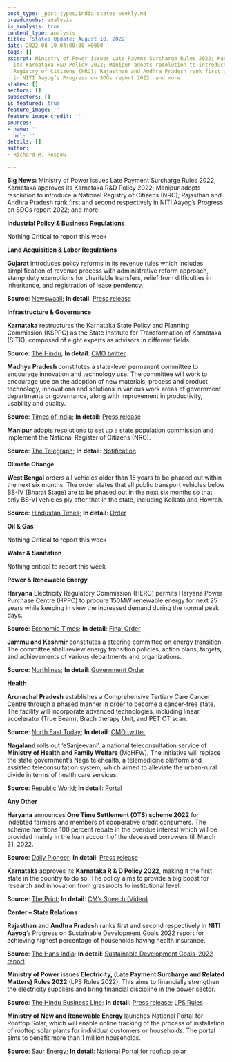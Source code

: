 ```yaml
---
post_type: _post-types/india-states-weekly.md
breadcrumbs: analysis
is_analysis: true
content_type: analysis
title: 'States Update: August 10, 2022'
date: 2022-08-10 04:00:00 +0000
tags: []
excerpt: Ministry of Power issues Late Paymnt Surcharge Rules 2022; Karnataka approves
  its Karnataka R&D Policy 2022; Manipur adopts resolution to introduce a National
  Registry of Citizens (NRC); Rajasthan and Andhra Pradesh rank first and second respectively
  in NITI Aayog’s Progress on SDGs report 2022; and more.
states: []
sectors: []
subsectors: []
is_featured: true
feature_image: ''
feature_image_credit: ''
sources:
- name: ''
  url: ''
details: []
author:
- Richard M. Rossow

---
```

**Big News:** Ministry of Power issues Late Payment Surcharge Rules 2022; Karnataka approves its Karnataka R&D Policy 2022; Manipur adopts resolution to introduce a National Registry of Citizens (NRC); Rajasthan and Andhra Pradesh rank first and second respectively in NITI Aayog’s Progress on SDGs report 2022; and more.

**Industrial Policy & Business Regulations**

Nothing Critical to report this week

**Land Acquisition & Labor Regulations**

**Gujarat** introduces policy reforms in its revenue rules which includes simplification of revenue process with administrative reform approach, stamp duty exemptions for charitable transfers, relief from difficulties in inheritance, and registration of lease pendency.

**Source**: [Newswaali](https://newswaali.com/gujarat-government-latest-policy-reforms-news-waali/); **In detail**: [Press release](https://gujaratinformation.gujarat.gov.in/article/?id=NDA4Mjc=)

**Infrastructure & Governance**

**Karnataka** restructures the Karnataka State Policy and Planning Commission (KSPPC) as the State Institute for Transformation of Karnataka (SITK), composed of eight experts as advisors in different fields.

**Source**: [The Hindu](https://www.thehindu.com/news/national/karnataka/planning-commission-is-now-state-institute-for-transformation-of-karnataka/article65736877.ece); **In detail**: [CMO twitter](https://twitter.com/CMofKarnataka/status/1556173982679781376)

**Madhya Pradesh** constitutes a state-level permanent committee to encourage innovation and technology use. The committee will work to encourage use on the adoption of new materials, process and product technology, innovations and solutions in various work areas of government departments or governance, along with improvement in productivity, usability and quality.

**Source**: [Times of India](https://timesofindia.indiatimes.com/city/bhopal/madhya-pradesh-gets-an-innovation-panel-to-optimise-technology/articleshow/93359282.cms); **In detail**: [Press release](https://www.mpinfo.org/Home/TodaysNews#State-Level-Empowered-Committee-formed-under-chairmanship-of-Chief-Secretary-20220803N170)

**Manipur** adopts resolutions to set up a state population commission and implement the National Register of Citizens (NRC).

**Source**: [The Telegraph](https://www.telegraphindia.com/north-east/manipur-assembly-adopts-resolutions-to-set-up-population-commission-implement-national-register-of-citizens/cid/1878564); **In detail**: [Notification](http://cms.neva.gov.in/FileStructure_MN/AssemblyFiles/12/2/20220805/3.pdf)

**Climate Change**

**West Bengal** orders all vehicles older than 15 years to be phased out within the next six months. The order states that all public transport vehicles below BS-IV (Bharat Stage) are to be phased out in the next six months so that only BS-VI vehicles ply after that in the state, including Kolkata and Howrah.

**Source**: [Hindustan Times](https://www.hindustantimes.com/cities/kolkata-news/vehicles-older-than-15-yrs-to-be-phased-out-in-west-bengal-within-6-months-ngt-101658904387436.html); **In detail**: [Order](https://greentribunal.gov.in/gen_pdf_test.php?filepath=L25ndF9kb2N1bWVudHMvbmd0L2Nhc2Vkb2MvanVkZ2VtZW50cy9LT0xLQVRBLzIwMjItMDctMjYvMTY1ODgyOTg4MzEyMjQwMjU3OTA2MmRmYmMzYjNmZDA2LnBkZg==)

**Oil & Gas**

Nothing Critical to report this week

**Water & Sanitation**

Nothing critical to report this week

**Power & Renewable Energy**

**Haryana** Electricity Regulatory Commission (HERC) permits Haryana Power Purchase Centre (HPPC) to procure 150MW renewable energy for next 25 years while keeping in view the increased demand during the normal peak days.

**Source**: [Economic Times](https://energy.economictimes.indiatimes.com/news/renewable/haryana-electricity-regulatory-commission-allows-ppas-of-150-mw-green-energy/93290669); **In detail**: [Final Order](https://www.herc.gov.in/WriteReadData/Orders/O20220718a.pdf)

**Jammu and Kashmir** constitutes a steering committee on energy transition. The committee shall review energy transition policies, action plans, targets, and achievements of various departments and organizations.

**Source**: [Northlines](https://www.thenorthlines.com/ut-level-committee-formed-on-energy-transition/); **In detail**: [Government Order](http://jkgad.nic.in/common/showOrder.aspx?actCode=O41853)

**Health**

**Arunachal Pradesh** establishes a Comprehensive Tertiary Care Cancer Centre through a phased manner in order to become a cancer-free state. The facility will incorporate advanced technologies, including linear accelerator (True Beam), Brach therapy Unit, and PET CT scan.

**Source**: [North East Today](https://www.northeasttoday.in/2022/08/03/arunachal-pradesh-to-establish-tertiary-care-cancer-centre-effort-to-eliminate-cancer-menace/); **In detail**: [CMO twitter](https://twitter.com/PemaKhanduBJP/status/1554405489978781697)

**Nagaland** rolls out ‘eSanjeevani’, a national teleconsultation service of **Ministry of Health and Family Welfare** (MoHFW). The initiative will replace the state government’s Naga telehealth, a telemedicine platform and assisted teleconsultation system, which aimed to alleviate the urban-rural divide in terms of health care services.

**Source**: [Republic World](https://www.republicworld.com/india-news/general-news/nagaland-govt-rolls-out-esanjeevani-service-articleshow.html); **In detail**: [Portal](https://esanjeevaniopd.in/Home)

**Any Other**

**Haryana** announces **One Time Settlement (OTS) scheme 2022** for indebted farmers and members of cooperative credit consumers. The scheme mentions 100 percent rebate in the overdue interest which will be provided mainly in the loan account of the deceased borrowers till March 31, 2022.

**Source**: [Daily Pioneer](https://www.dailypioneer.com/2022/state-editions/haryana-announces-one-time-settlement-scheme-2022-for-indebted-farmers.html); **In detail**: [Press release](https://prharyana.gov.in/en/haryana-government-has-announced-one-time-settlement-ots-scheme-2022-for-the-indebted-farmers)

**Karnataka** approves its **Karnataka R & D Policy 2022**, making it the first state in the country to do so. The policy aims to provide a big boost for research and innovation from grassroots to institutional level.

**Source**: [The Print](https://theprint.in/india/karnataka-cabinet-approves-rd-policy/1069672/); **In detail**: [CM’s Speech (Video)](https://twitter.com/BSBommai/status/1555074923944546305)

**Center – State Relations**

**Rajasthan** and **Andhra Pradesh** ranks first and second respectively in **NITI Aayog**’s Progress on Sustainable Development Goals 2022 report for achieving highest percentage of households having health insurance.

**Source**: [The Hans India](https://www.thehansindia.com/andhra-pradesh/andhra-pradesh-ranks-second-in-health-insurance-coverage-756779); **In detail**: [Sustainable Development Goals–2022 report](https://www.niti.gov.in/sites/default/files/2022-07/The_Indian_Model_of_SDG_Localisation_13072022.pdf)

**Ministry of Power** issues **Electricity, (Late Payment Surcharge and Related Matters) Rules 2022** (LPS Rules 2022). This aims to financially strengthen the electricity suppliers and bring financial discipline in the power sector.

**Source**: [The Hindu Business Line](https://www.thehindubusinessline.com/news/rec-sanctions-22000-crore-to-discoms-for-clearing-outstanding-dues/article65726727.ece); **In detail**: [Press release](https://recindia.nic.in/rec-elevates-the-power-sector-yet-again-sanctions-22-000-crore-under-new-lps-rules); [LPS Rules](https://egazette.nic.in/WriteReadData/2022/236266.pdf)

**Ministry of New and Renewable Energy** launches National Portal for Rooftop Solar, which will enable online tracking of the process of installation of rooftop solar plants for individual customers or households. The portal aims to benefit more than 1 million households.

**Source**: [Saur Energy](https://www.saurenergy.com/solar-energy-news/finally-national-solar-rooftop-portal-a-reality-in-india); **In detail**: [National Portal for rooftop solar](https://solarrooftop.gov.in/)